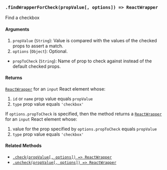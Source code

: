 ### `.findWrapperForCheck(propValue[, options]) => ReactWrapper`

Find a checkbox

#### Arguments

1. `propValue` (`String`): Value is compared with the values of the checked props to assert a match.
2. `options` (`Object`): Optional.
  * `propToCheck` (`String`): Name of prop to check against instead of the default checked props.

#### Returns

[`ReactWrapper`][react-wrapper] for an `input` React element whose:
  1. `id` or `name` prop value equals `propValue`
  2. `type` prop value equals `'checkbox'`

If `options.propToCheck` is specified, then the method returns a
[`ReactWrapper`][react-wrapper] for an `input` React element whose:
  1. value for the prop specified by `options.propToCheck` equals `propValue`
  2. `type` prop value equals `'checkbox'`

#### Related Methods

- [`.check(propValue[, options]) => ReactWrapper`](check.md)
- [`.uncheck(propValue[, options]) => ReactWrapper`](uncheck.md)

[react-wrapper]: https://github.com/airbnb/enzyme/blob/master/docs/api/mount.md#reactwrapper-api
